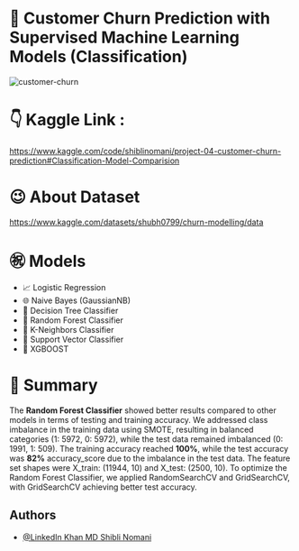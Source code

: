 # 🏢 Customer Churn Prediction with Supervised Machine Learning Models (Classification)
![customer-churn](https://github.com/user-attachments/assets/4056cd9c-6079-4cac-96e3-ccdd3fcf3b92)


# 👇 Kaggle Link :
https://www.kaggle.com/code/shiblinomani/project-04-customer-churn-prediction#Classification-Model-Comparision
# 😉 About Dataset
https://www.kaggle.com/datasets/shubh0799/churn-modelling/data

# ㊗️ Models
- 📈 Logistic Regression
- 🌐 Naive Bayes (GaussianNB)
- 🌳 Decision Tree Classifier
- 🌲 Random Forest Classifier
- 🤝 K-Neighbors Classifier
- 🧠 Support Vector Classifier
- 🚀 XGBOOST

# 🎢 Summary 
The **Random Forest Classifier** showed better results compared to other models in terms of testing and training accuracy. We addressed class imbalance in the training data using SMOTE, resulting in balanced categories (1: 5972, 0: 5972), while the test data remained imbalanced (0: 1991, 1: 509). The training accuracy reached **100%**, while the test accuracy was **82%** accuracy_score due to the imbalance in the test data. The feature set shapes were X_train: (11944, 10) and X_test: (2500, 10). To optimize the Random Forest Classifier, we applied RandomSearchCV and GridSearchCV, with GridSearchCV achieving better test accuracy.

## Authors

- [@LinkedIn Khan MD Shibli Nomani](https://www.linkedin.com/in/khan-md-shibli-nomani-45445612b/)
